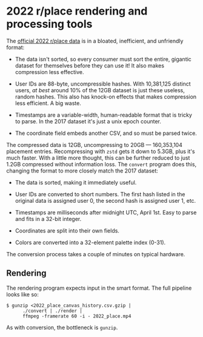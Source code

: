 # 2022 r/place rendering and processing tools

The [official 2022 r/place data][dl] is in a bloated, inefficient, and
unfriendly format:

* The data isn't sorted, so every consumer must sort the entire, gigantic
  dataset for themselves before they can use it! It also makes compression
  less effective.

* User IDs are 88-byte, uncompressible hashes. With 10,381,125 distinct
  users, *at best* around 10% of the 12GB dataset is just these useless,
  random hashes. This also has knock-on effects that makes compression
  less efficient. A big waste.

* Timestamps are a variable-width, human-readable format that is tricky to
  parse. In the 2017 dataset it's just a unix epoch counter.

* The coordinate field embeds another CSV, and so must be parsed twice.

The compressed data is 12GB, uncompressing to 20GB — 160,353,104 placement
entries. Recompressing with `zstd` gets it down to 5.3GB, plus it's much
faster. With a little more thought, this can be further reduced to just
1.2GB compressed without information loss. The `convert` program does
this, changing the format to more closely match the 2017 dataset:

* The data is sorted, making it immediately useful.

* User IDs are converted to short numbers. The first hash listed in the
  original data is assigned user 0, the second hash is assigned user 1,
  etc.

* Timestamps are milliseconds after midnight UTC, April 1st. Easy to parse
  and fits in a 32-bit integer.

* Coordinates are split into their own fields.

* Colors are converted into a 32-element palette index (0-31).

The conversion process takes a couple of minutes on typical hardware.

## Rendering

The rendering program expects input in the smart format. The full pipeline
looks like so:

    $ gunzip <2022_place_canvas_history.csv.gzip |
          ./convert | ./render |
          ffmpeg -framerate 60 -i - 2022_place.mp4

As with conversion, the bottleneck is `gunzip`.


[dl]: https://old.reddit.com/r/place/comments/txvk2d/
